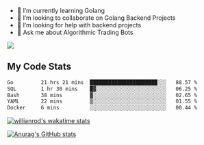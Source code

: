 
- 🌱 I’m currently learning Golang
- 👯 I’m looking to collaborate on Golang Backend Projects
- 🤔 I’m looking for help with backend projects
- 💬 Ask me about Algorithmic Trading Bots

![](https://github-profile-trophy.vercel.app/?username=kevinbarrero)

## My Code Stats

<!--START_SECTION:waka-->

```txt
Go         21 hrs 21 mins  ██████████████████████░░░   88.57 %
SQL        1 hr 30 mins    █▓░░░░░░░░░░░░░░░░░░░░░░░   06.25 %
Bash       38 mins         ▓░░░░░░░░░░░░░░░░░░░░░░░░   02.65 %
YAML       22 mins         ▒░░░░░░░░░░░░░░░░░░░░░░░░   01.55 %
Docker     6 mins          ░░░░░░░░░░░░░░░░░░░░░░░░░   00.44 %
```

<!--END_SECTION:waka-->

[![willianrod's wakatime stats](https://github-readme-stats.vercel.app/api/wakatime?username=holdandup&layout=compact&theme=react&custom_title=Wakatime%20All%20Time%20Stats&langs_count=8)](https://github.com/anuraghazra/github-readme-stats)

[![Anurag's GitHub stats](https://github-readme-stats.vercel.app/api?username=Kevinbarrero)](https://github.com/anuraghazra/github-readme-stats)




